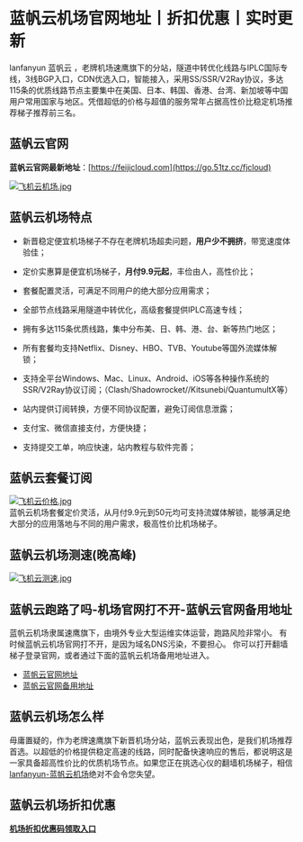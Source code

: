 # 蓝帆云机场官网地址丨折扣优惠丨实时更新
lanfanyun 蓝帆云 ，老牌机场速鹰旗下的分站，隧道中转优化线路与IPLC国际专线，3线BGP入口，CDN优选入口，智能接入，采用SS/SSR/V2Ray协议，多达115条的优质线路节点主要集中在美国、日本、韩国、香港、台湾、新加坡等中国用户常用国家与地区。凭借超低的价格与超值的服务常年占据高性价比稳定机场推荐梯子推荐前三名。

## 蓝帆云官网
**蓝帆云官网最新地址**：[https://feijicloud.com](https://go.51tz.cc/fjcloud)

[![飞机云机场.jpg](https://s2.loli.net/2024/02/23/plBxnmfL7FY5orv.jpg)](https://go.51tz.cc/fjcloud)

## 蓝帆云机场特点
* 新晋稳定便宜机场梯子不存在老牌机场超卖问题，**用户少不拥挤**，带宽速度体验佳；

* 定价实惠算是便宜机场梯子，**月付9.9元起**，丰俭由人，高性价比；

* 套餐配置灵活，可满足不同用户的绝大部分应用需求；

* 全部节点线路采用隧道中转优化，高级套餐提供IPLC高速专线；

* 拥有多达115条优质线路，集中分布美、日、韩、港、台、新等热门地区；

* 所有套餐均支持Netflix、Disney、HBO、TVB、Youtube等国外流媒体解锁；

* 支持全平台Windows、Mac、Linux、Android、iOS等各种操作系统的SSR/V2Ray协议订阅；（Clash/Shadowrocket//Kitsunebi/QuantumultX等）

* 站内提供订阅转换，方便不同协议配置，避免订阅信息泄露；

* 支付宝、微信直接支付，方便快捷；

* 支持提交工单，响应快速，站内教程与软件完善；

## 蓝帆云套餐订阅
[![飞机云价格.jpg](https://s2.loli.net/2023/12/08/W8rY2pE9oeVcJnm.jpg)](https://go.51tz.cc/fjcloud)  
蓝帆云机场套餐定价灵活，从月付9.9元到50元均可支持流媒体解锁，能够满足绝大部分的应用落地与不同的用户需求，极高性价比机场梯子。

## 蓝帆云机场测速(晚高峰)
[![飞机云测速.jpg](https://s2.loli.net/2023/12/08/TElmno8SFXc7Lfw.jpg)](https://go.51tz.cc/fjcloud)

## 蓝帆云跑路了吗-机场官网打不开-蓝帆云官网备用地址
蓝帆云机场隶属速鹰旗下，由境外专业大型运维实体运营，跑路风险非常小。
有时候蓝帆云机场官网打不开，是因为域名DNS污染，不要担心。
你可以打开翻墙梯子登录官网，或者通过下面的蓝帆云机场备用地址进入。
* [蓝帆云官网地址](https://go.51tz.cc/fjcloud)
* [蓝帆云官网备用地址](https://go.51tz.cc/dove)


## 蓝帆云机场怎么样
毋庸置疑的，作为老牌速鹰旗下新晋机场分站，蓝帆云表现出色，是我们机场推荐首选。以超低的价格提供稳定高速的线路，同时配备快速响应的售后，都说明这是一家具备超高性价比的优质机场节点。如果您正在挑选心仪的翻墙机场梯子，相信[lanfanyun-蓝帆云机场](https://go.51tz.cc/fjcloud)绝对不会令您失望。

## 蓝帆云机场折扣优惠
[**机场折扣优惠码领取入口**](https://ihaoke.vip/discount/)

